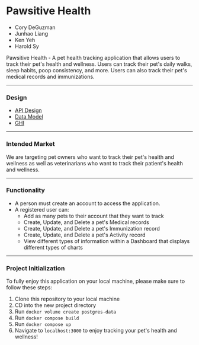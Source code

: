 # Pawsitive Health

-   Cory DeGuzman
-   Junhao Liang
-   Ken Yeh
-   Harold Sy

Pawsitive Health - A pet health tracking application that allows users to track their pet's health and wellness. Users can track their pet's daily walks, sleep habits, poop consistency, and more. Users can also track their pet's medical records and immunizations.

---

### Design

-   [API Design](docs/APIs.md)
-   [Data Model](docs/data-models.md)
-   [GHI](docs/GHI.md)

---

### Intended Market

We are targeting pet owners who want to track their pet's health and wellness as well as veterinarians who want to track their patient's health and wellness.

---

### Functionality

-   A person must create an account to access the application.
-   A registered user can:
    -   Add as many pets to their account that they want to track
    -   Create, Update, and Delete a pet's Medical records
    -   Create, Update, and Delete a pet's Immunization record
    -   Create, Update, and Delete a pet's Activity record
    -   View different types of information within a Dashboard that displays different types of charts

---

### Project Initialization

To fully enjoy this application on your local machine, please make sure to follow these steps:

1. Clone this repository to your local machine
2. CD into the new project directory
3. Run `docker volume create postgres-data`
4. Run `docker compose build`
5. Run `docker compose up`
6. Navigate to `localhost:3000` to enjoy tracking your pet's health and wellness!
